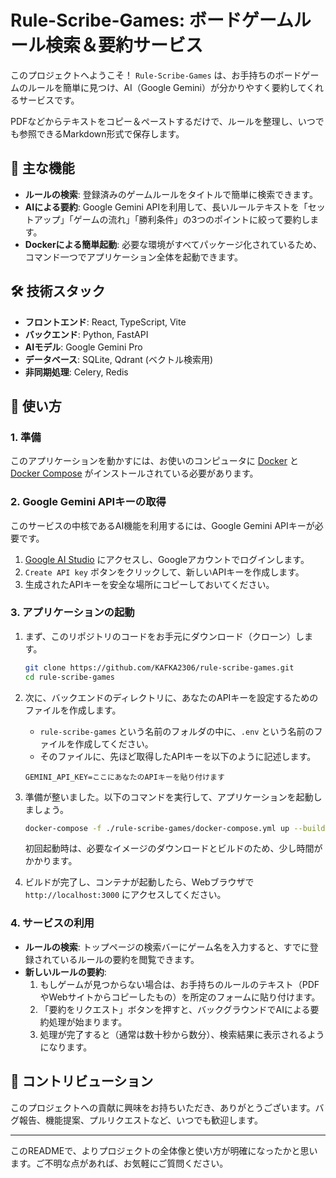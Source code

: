 # Rule-Scribe-Games: ボードゲームルール検索＆要約サービス

このプロジェクトへようこそ！ `Rule-Scribe-Games` は、お手持ちのボードゲームのルールを簡単に見つけ、AI（Google Gemini）が分かりやすく要約してくれるサービスです。

PDFなどからテキストをコピー＆ペーストするだけで、ルールを整理し、いつでも参照できるMarkdown形式で保存します。

## 🌟 主な機能

*   **ルールの検索**: 登録済みのゲームルールをタイトルで簡単に検索できます。
*   **AIによる要約**: Google Gemini APIを利用して、長いルールテキストを「セットアップ」「ゲームの流れ」「勝利条件」の3つのポイントに絞って要約します。
*   **Dockerによる簡単起動**: 必要な環境がすべてパッケージ化されているため、コマンド一つでアプリケーション全体を起動できます。

## 🛠️ 技術スタック

*   **フロントエンド**: React, TypeScript, Vite
*   **バックエンド**: Python, FastAPI
*   **AIモデル**: Google Gemini Pro
*   **データベース**: SQLite, Qdrant (ベクトル検索用)
*   **非同期処理**: Celery, Redis

## 🚀 使い方

### 1. 準備

このアプリケーションを動かすには、お使いのコンピュータに [Docker](https://www.docker.com/get-started) と [Docker Compose](https://docs.docker.com/compose/install/) がインストールされている必要があります。

### 2. Google Gemini APIキーの取得

このサービスの中核であるAI機能を利用するには、Google Gemini APIキーが必要です。

1.  [Google AI Studio](https://aistudio.google.com/app/apikey) にアクセスし、Googleアカウントでログインします。
2.  `Create API key` ボタンをクリックして、新しいAPIキーを作成します。
3.  生成されたAPIキーを安全な場所にコピーしておいてください。

### 3. アプリケーションの起動

1.  まず、このリポジトリのコードをお手元にダウンロード（クローン）します。
    ```bash
    git clone https://github.com/KAFKA2306/rule-scribe-games.git
    cd rule-scribe-games
    ```

2.  次に、バックエンドのディレクトリに、あなたのAPIキーを設定するためのファイルを作成します。
    - `rule-scribe-games` という名前のフォルダの中に、`.env` という名前のファイルを作成してください。
    - そのファイルに、先ほど取得したAPIキーを以下のように記述します。

    ```
    GEMINI_API_KEY=ここにあなたのAPIキーを貼り付けます
    ```

3.  準備が整いました。以下のコマンドを実行して、アプリケーションを起動しましょう。
    ```bash
    docker-compose -f ./rule-scribe-games/docker-compose.yml up --build
    ```
    初回起動時は、必要なイメージのダウンロードとビルドのため、少し時間がかかります。

4.  ビルドが完了し、コンテナが起動したら、Webブラウザで `http://localhost:3000` にアクセスしてください。

### 4. サービスの利用

*   **ルールの検索**: トップページの検索バーにゲーム名を入力すると、すでに登録されているルールの要約を閲覧できます。
*   **新しいルールの要約**:
    1.  もしゲームが見つからない場合は、お手持ちのルールのテキスト（PDFやWebサイトからコピーしたもの）を所定のフォームに貼り付けます。
    2.  「要約をリクエスト」ボタンを押すと、バックグラウンドでAIによる要約処理が始まります。
    3.  処理が完了すると（通常は数十秒から数分）、検索結果に表示されるようになります。

## 🤝 コントリビューション

このプロジェクトへの貢献に興味をお持ちいただき、ありがとうございます。バグ報告、機能提案、プルリクエストなど、いつでも歓迎します。

---

このREADMEで、よりプロジェクトの全体像と使い方が明確になったかと思います。ご不明な点があれば、お気軽にご質問ください。
